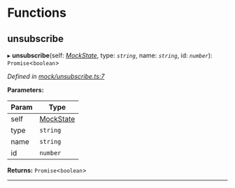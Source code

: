 

# Functions

<a id="unsubscribe"></a>

##  unsubscribe

▸ **unsubscribe**(self: *[MockState](_mock_types_d_.md#mockstate)*, type: *`string`*, name: *`string`*, id: *`number`*): `Promise`<`boolean`>

*Defined in [mock/unsubscribe.ts:7](https://github.com/polkadot-js/api/blob/7180f89/packages/rpc-provider/src/mock/unsubscribe.ts#L7)*

**Parameters:**

| Param | Type |
| ------ | ------ |
| self | [MockState](_mock_types_d_.md#mockstate) |
| type | `string` |
| name | `string` |
| id | `number` |

**Returns:** `Promise`<`boolean`>

___

